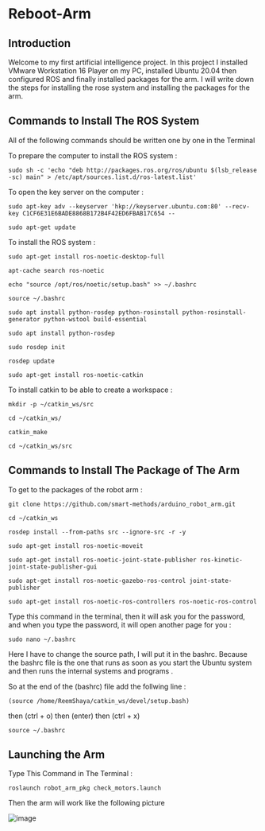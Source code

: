 # Reboot-Arm 


## Introduction

Welcome to my first artificial intelligence project. In this project I installed VMware Workstation 16 Player on my PC, installed Ubuntu 20.04 then configured ROS and finally installed packages for the arm. I will write down the steps for installing the rose system and installing the packages for the arm.



## Commands to Install The ROS System


All of the following commands should be written one by one in the Terminal


To prepare the computer to install the ROS system :

```sudo sh -c 'echo "deb http://packages.ros.org/ros/ubuntu $(lsb_release -sc) main" > /etc/apt/sources.list.d/ros-latest.list' ```


To open the key server on the computer :




```sudo apt-key adv --keyserver 'hkp://keyserver.ubuntu.com:80' --recv-key C1CF6E31E6BADE8868B172B4F42ED6FBAB17C654 -- ``` 

```sudo apt-get update```


To install the ROS system :

```sudo apt-get install ros-noetic-desktop-full```

```apt-cache search ros-noetic```

```echo "source /opt/ros/noetic/setup.bash" >> ~/.bashrc```

```source ~/.bashrc```

```sudo apt install python-rosdep python-rosinstall python-rosinstall-generator python-wstool build-essential```

```sudo apt install python-rosdep```

```sudo rosdep init```

```rosdep update```

```sudo apt-get install ros-noetic-catkin```







To install catkin to be able to create a workspace :

```mkdir -p ~/catkin_ws/src```

```cd ~/catkin_ws/```

```catkin_make```

```cd ~/catkin_ws/src```



## Commands to Install The Package of The Arm


To get to the packages of the robot arm :

```git clone https://github.com/smart-methods/arduino_robot_arm.git``` 

```cd ~/catkin_ws```

```rosdep install --from-paths src --ignore-src -r -y```

```sudo apt-get install ros-noetic-moveit```

```sudo apt-get install ros-noetic-joint-state-publisher ros-kinetic-joint-state-publisher-gui```

```sudo apt-get install ros-noetic-gazebo-ros-control joint-state-publisher```

```sudo apt-get install ros-noetic-ros-controllers ros-noetic-ros-control```

Type this command in the terminal, then it will ask you for the password, and when you type the password, it will open another page for you :

```sudo nano ~/.bashrc```


Here I have to change the source path, I will put it in the bashrc. Because the bashrc file is the one that runs as soon as you start the Ubuntu system and then runs the internal systems and programs .

So at the end of the (bashrc) file add the follwing line :

```(source /home/ReemShaya/catkin_ws/devel/setup.bash)```

then (ctrl + o) then (enter) then (ctrl + x)

```source ~/.bashrc```



## Launching the Arm

Type This Command in The Terminal :

`
roslaunch robot_arm_pkg check_motors.launch
`

Then the arm will work like the following picture

![image](https://user-images.githubusercontent.com/85775606/123556569-992e1d80-d794-11eb-89e5-2d8c643db191.png)


